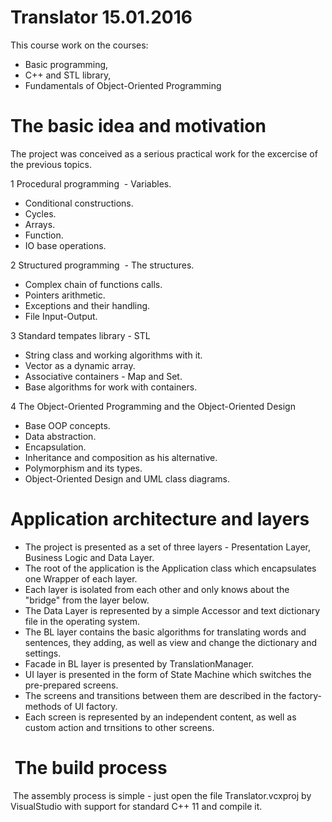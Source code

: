 # Translator 15.01.2016

This course work on the courses:
- Basic programming,
- C++ and STL library,
- Fundamentals of Object-Oriented Programming

# The basic idea and motivation

The project was conceived as a serious practical work for the excercise of the previous topics.

1 Procedural programming
 - Variables.
 - Conditional constructions.
 - Cycles.
 - Arrays.
 - Function.
 - IO base operations.
 
2 Structured programming
 - The structures.
 - Complex chain of functions calls.
 - Pointers arithmetic.
 - Exceptions and their handling.
 - File Input-Output.
 
3 Standard tempates library - STL
 - String class and working algorithms with it.
 - Vector as a dynamic array.
 - Associative containers - Map and Set.
 - Base algorithms for work with containers.
 
4 The Object-Oriented Programming and the Object-Oriented Design
 - Base OOP concepts.
 - Data abstraction.
 - Encapsulation.
 - Inheritance and composition as his alternative.
 - Polymorphism and its types.
 - Object-Oriented Design and UML class diagrams.

# Application architecture and layers
- The project is presented as a set of three layers - Presentation Layer, Business Logic and Data Layer.
- The root of the application is the Application class which encapsulates one Wrapper of each layer.
- Each layer is isolated from each other and only knows about the "bridge" from the layer below.
- The Data Layer is represented by a simple Accessor and text dictionary file in the operating system.
- The BL layer contains the basic algorithms for translating words and sentences, they adding, as well as view and change the dictionary and settings.
- Facade in BL layer is presented by TranslationManager.
- UI layer is presented in the form of State Machine which switches the pre-prepared screens.
- The screens and transitions between them are described in the factory-methods of UI factory.
- Each screen is represented by an independent content, as well as custom action and trnsitions to other screens.
 
#  The build process
 The assembly process is simple - just open the file Translator.vcxproj by VisualStudio with support for standard C++ 11 and compile it.
